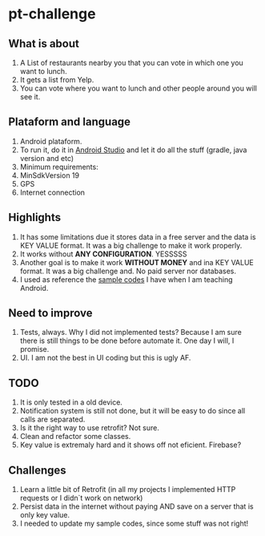 # pt-challenge

## What is about
1. A List of restaurants nearby you that you can vote in which one you want to lunch.
1. It gets a list from Yelp. 
1. You can vote where you want to lunch and other people around you will see it.

## Plataform and language
1. Android plataform. 
1. To run it, do it in [Android Studio](https://developer.android.com/studio/index.html) and let it do all the stuff (gradle, java version and etc)
1. Minimum requirements:
  1. MinSdkVersion 19
  1. GPS
  1. Internet connection

## Highlights
1. It has some limitations due it stores data in a free server and the data is KEY VALUE format. It was a big challenge to make it work properly.
1. It works without **ANY CONFIGURATION**. YESSSSS
1. Another goal is to make it work **WITHOUT MONEY** and ina KEY VALUE format. It was a big challenge and. No paid server nor databases.
1. I used as reference the [sample codes](https://github.com/viniciushisao/android_classes) I have when I am teaching Android. 

## Need to improve
1. Tests, always. Why I did not implemented tests? Because I am sure there is still things to be done before automate it. One day I will, I promise.
1. UI. I am not the best in UI coding but this is ugly AF.

## TODO
1. It is only tested in a old device.
1. Notification system is still not done, but it will be easy to do since all calls are separated.
1. Is it the right way to use retrofit? Not sure.
1. Clean and refactor some classes.
1. Key value is extremaly hard and it shows off not eficient. Firebase? 

## Challenges
1. Learn a little bit of Retrofit (in all  my projects I implemented HTTP requests or I didn`t work on network)
1. Persist data in the internet without paying AND save on a server that is only key value.
1. I needed to update my sample codes, since some stuff was not right!



